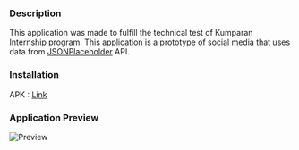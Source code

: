 ### Description

This application was made to fulfill the technical test of Kumparan Internship program. This application is a prototype of social media that uses data from [JSONPlaceholder](https://jsonplaceholder.typicode.com/) API.

### Installation

APK : [Link](https://drive.google.com/drive/folders/1tq7vZWVBLnmaS8_RvTObIYFxPvZ40zAB?usp=sharing)

### Application Preview

![Preview](https://media.giphy.com/media/URUV46pvAK1xbHoNOV/giphy.gif)
